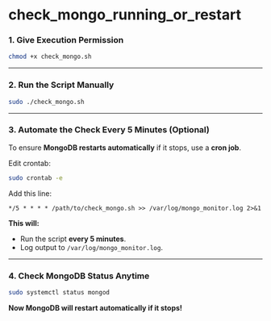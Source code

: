 # check_mongo_running_or_restart


### **1. Give Execution Permission**
```sh
chmod +x check_mongo.sh
```

---

### **2. Run the Script Manually**
```sh
sudo ./check_mongo.sh
```

---

### **3. Automate the Check Every 5 Minutes (Optional)**
To ensure **MongoDB restarts automatically** if it stops, use a **cron job**.

Edit crontab:
```sh
sudo crontab -e
```
Add this line:
```
*/5 * * * * /path/to/check_mongo.sh >> /var/log/mongo_monitor.log 2>&1
```
**This will:**
- Run the script **every 5 minutes**.
- Log output to `/var/log/mongo_monitor.log`.

---

### **4. Check MongoDB Status Anytime**
```sh
sudo systemctl status mongod
```

**Now MongoDB will restart automatically if it stops!** 